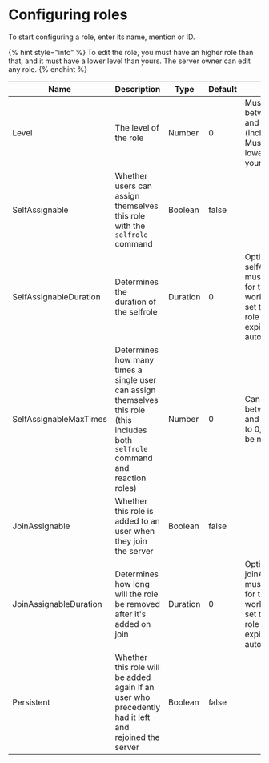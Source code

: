 # Configuring roles

To start configuring a role, enter its name, mention or ID.

{% hint style="info" %}
To edit the role, you must have an higher role than that, and it must have a lower level than yours. The server owner can edit any role.
{% endhint %}

| Name                   | Description                                                                                                                         | Type     | Default | Notes                                                                                                            |
| ---------------------- | ----------------------------------------------------------------------------------------------------------------------------------- | -------- | ------- | ---------------------------------------------------------------------------------------------------------------- |
| Level                  | The level of the role                                                                                                               | Number   | 0       | Must be between 0 and 100 (included). Must also be lower than your level                                         |
| SelfAssignable         | Whether users can assign themselves this role with the `selfrole` command                                                           | Boolean  | false   |                                                                                                                  |
| SelfAssignableDuration | Determines the duration of the selfrole                                                                                             | Duration | 0       | Optional; selfAssignable must be true for this to work. If this is set to 0, the role won't expire automatically |
| SelfAssignableMaxTimes | Determines how many times a single user can assign themselves this role (this includes both `selfrole` command and reaction roles)  | Number   | 0       | Can be between 0 and 100. If set to 0, there will be no limit                                                    |
| JoinAssignable         | Whether this role is added to an user when they join the server                                                                     | Boolean  | false   |                                                                                                                  |
| JoinAssignableDuration | Determines how long will the role be removed after it's added on join                                                               | Duration | 0       | Optional; joinAssignable must be true for this to work. If this is set to 0, the role won't expire automatically |
| Persistent             | Whether this role will be added again if an user who precedently had it left and rejoined the server                                | Boolean  | false   |                                                                                                                  |

